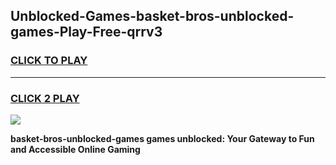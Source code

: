 
## Unblocked-Games-basket-bros-unblocked-games-Play-Free-qrrv3
<h3>
<a href="https://premium76.site?title=basket-bros-unblocked-games&ref=09A">CLICK TO PLAY</a></h3>
<hr>

<h3>
<a href="https://premium76.site?title=basket-bros-unblocked-games&ref=09A">CLICK 2 PLAY</a>
  
</h3>

<a href="https://premium76.site?title=basket-bros-unblocked-games&ref=09A"><img src="https://clearcache.store/games.png"></a>


**basket-bros-unblocked-games games unblocked: Your Gateway to Fun and Accessible Online Gaming**
